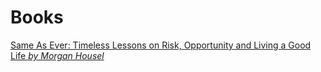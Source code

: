 # Books

[Same As Ever: Timeless Lessons on Risk, Opportunity and Living a Good Life _by Morgan Housel_](./Books/sameAsEver.md)
